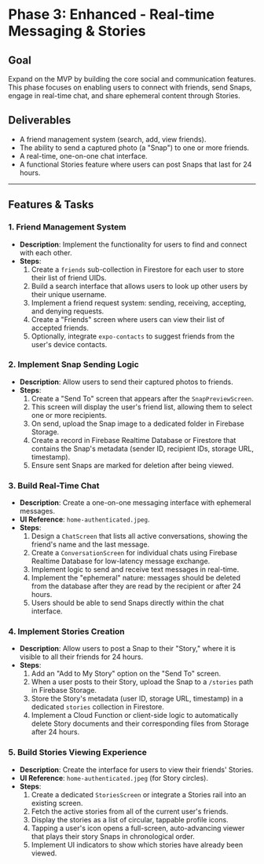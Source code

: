 # Phase 3: Enhanced - Real-time Messaging & Stories

## Goal
Expand on the MVP by building the core social and communication features. This phase focuses on enabling users to connect with friends, send Snaps, engage in real-time chat, and share ephemeral content through Stories.

## Deliverables
- A friend management system (search, add, view friends).
- The ability to send a captured photo (a "Snap") to one or more friends.
- A real-time, one-on-one chat interface.
- A functional Stories feature where users can post Snaps that last for 24 hours.

---

## Features & Tasks

### 1. **Friend Management System**
- **Description**: Implement the functionality for users to find and connect with each other.
- **Steps**:
    1. Create a `friends` sub-collection in Firestore for each user to store their list of friend UIDs.
    2. Build a search interface that allows users to look up other users by their unique username.
    3. Implement a friend request system: sending, receiving, accepting, and denying requests.
    4. Create a "Friends" screen where users can view their list of accepted friends.
    5. Optionally, integrate `expo-contacts` to suggest friends from the user's device contacts.

### 2. **Implement Snap Sending Logic**
- **Description**: Allow users to send their captured photos to friends.
- **Steps**:
    1. Create a "Send To" screen that appears after the `SnapPreviewScreen`.
    2. This screen will display the user's friend list, allowing them to select one or more recipients.
    3. On send, upload the Snap image to a dedicated folder in Firebase Storage.
    4. Create a record in Firebase Realtime Database or Firestore that contains the Snap's metadata (sender ID, recipient IDs, storage URL, timestamp).
    5. Ensure sent Snaps are marked for deletion after being viewed.

### 3. **Build Real-Time Chat**
- **Description**: Create a one-on-one messaging interface with ephemeral messages.
- **UI Reference**: `home-authenticated.jpeg`.
- **Steps**:
    1. Design a `ChatScreen` that lists all active conversations, showing the friend's name and the last message.
    2. Create a `ConversationScreen` for individual chats using Firebase Realtime Database for low-latency message exchange.
    3. Implement logic to send and receive text messages in real-time.
    4. Implement the "ephemeral" nature: messages should be deleted from the database after they are read by the recipient or after 24 hours.
    5. Users should be able to send Snaps directly within the chat interface.

### 4. **Implement Stories Creation**
- **Description**: Allow users to post a Snap to their "Story," where it is visible to all their friends for 24 hours.
- **Steps**:
    1. Add an "Add to My Story" option on the "Send To" screen.
    2. When a user posts to their Story, upload the Snap to a `/stories` path in Firebase Storage.
    3. Store the Story's metadata (user ID, storage URL, timestamp) in a dedicated `stories` collection in Firestore.
    4. Implement a Cloud Function or client-side logic to automatically delete Story documents and their corresponding files from Storage after 24 hours.

### 5. **Build Stories Viewing Experience**
- **Description**: Create the interface for users to view their friends' Stories.
- **UI Reference**: `home-authenticated.jpeg` (for Story circles).
- **Steps**:
    1. Create a dedicated `StoriesScreen` or integrate a Stories rail into an existing screen.
    2. Fetch the active stories from all of the current user's friends.
    3. Display the stories as a list of circular, tappable profile icons.
    4. Tapping a user's icon opens a full-screen, auto-advancing viewer that plays their story Snaps in chronological order.
    5. Implement UI indicators to show which stories have already been viewed. 